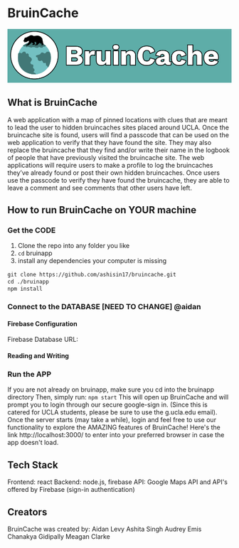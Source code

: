 # BruinCache
![BruinCache Logo](bruinapp/src/pages/pictures/BruinCacheLogo.png)

## What is BruinCache
A web application with a map of pinned locations with clues that are meant to lead the user to hidden bruincaches sites placed around UCLA. Once the bruincache site is found, users will find a passcode that can be used on the web application to verify that they have found the site. They may also replace the bruincache that they find and/or write their name in the logbook of people that have previously visited the bruincache site. The web applications will require users to make a profile to log the bruincaches they’ve already found or post their own hidden bruincaches. Once users use the passcode to verify they have found the bruincache, they are able to leave a comment and see comments that other users have left.

## How to run BruinCache on YOUR machine
### Get the CODE
1. Clone the repo into any folder you like
2. `cd` bruinapp
3. install any dependencies your computer is missing
```
git clone https://github.com/ashisin17/bruincache.git
cd ./bruinapp
npm install
```
### Connect to the DATABASE [NEED TO CHANGE] @aidan
#### Firebase Configuration
Firebase Database URL: 

#### Reading and Writing


### Run the APP
If you are not already on bruinapp, make sure you cd into the bruinapp directory
Then, simply run: `npm start`
This will open up BruinCache and will prompt you to login through our secure google-sign in. (Since this is catered for UCLA students, please be sure to use the g.ucla.edu email).
Once the server starts (may take a while), login and feel free to use our functionality to explore the AMAZING features of BruinCache!
Here's the link http://localhost:3000/ to enter into your preferred browser in case the app doesn't load.

## Tech Stack
Frontend: react
Backend: node.js, firebase
API: Google Maps API and API's offered by Firebase (sign-in authentication)

## Creators
BruinCache was created by:
Aidan Levy
Ashita Singh
Audrey Emis
Chanakya Gidipally
Meagan Clarke
